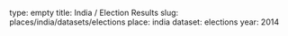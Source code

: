type: empty
title: India / Election Results
slug: places/india/datasets/elections
place: india
dataset: elections
year: 2014
